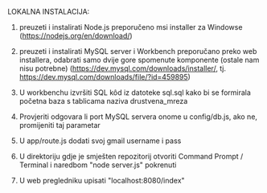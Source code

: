LOKALNA INSTALACIJA:

1. preuzeti i instalirati Node.js
    preporučeno msi installer za Windowse
    (https://nodejs.org/en/download/)
    
2. preuzeti i instalirati MySQL server i Workbench
    preporučano preko web installera, odabrati samo dvije gore spomenute komponente (ostale nam nisu potrebne)
    (https://dev.mysql.com/downloads/installer/, tj. https://dev.mysql.com/downloads/file/?id=459895)
    
3. U workbenchu izvršiti SQL kôd iz datoteke sql.sql kako bi se formirala početna baza s tablicama naziva drustvena_mreza

4. Provjeriti odgovara li port MySQL servera onome u config/db.js, ako ne, promijeniti taj parametar

5. U app/route.js dodati svoj gmail username i pass

5. U direktoriju gdje je smješten repozitorij otvoriti Command Prompt / Terminal i naredbom "node server.js" pokrenuti

6. U web pregledniku upisati "localhost:8080/index"